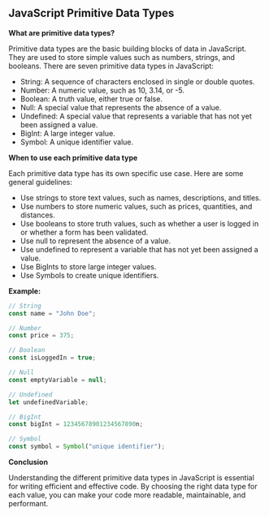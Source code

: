 ## JavaScript Primitive Data Types

**What are primitive data types?**

Primitive data types are the basic building blocks of data in JavaScript. They are used to store simple values such as numbers, strings, and booleans. There are seven primitive data types in JavaScript:

- String: A sequence of characters enclosed in single or double quotes.
- Number: A numeric value, such as 10, 3.14, or -5.
- Boolean: A truth value, either true or false.
- Null: A special value that represents the absence of a value.
- Undefined: A special value that represents a variable that has not yet been assigned a value.
- BigInt: A large integer value.
- Symbol: A unique identifier value.

**When to use each primitive data type**

Each primitive data type has its own specific use case. Here are some general guidelines:

- Use strings to store text values, such as names, descriptions, and titles.
- Use numbers to store numeric values, such as prices, quantities, and distances.
- Use booleans to store truth values, such as whether a user is logged in or whether a form has been validated.
- Use null to represent the absence of a value.
- Use undefined to represent a variable that has not yet been assigned a value.
- Use BigInts to store large integer values.
- Use Symbols to create unique identifiers.

**Example:**

```javascript
// String
const name = "John Doe";

// Number
const price = 375;

// Boolean
const isLoggedIn = true;

// Null
const emptyVariable = null;

// Undefined
let undefinedVariable;

// BigInt
const bigInt = 12345678901234567890n;

// Symbol
const symbol = Symbol("unique identifier");
```

**Conclusion**

Understanding the different primitive data types in JavaScript is essential for writing efficient and effective code. By choosing the right data type for each value, you can make your code more readable, maintainable, and performant.
